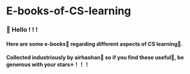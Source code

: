 # E-books-of-CS-learning

### 👋 Hello ! ! !
#### Here are some e-books🚩 regarding different aspects of CS learning🚀.
#### Collected industriously by airhaohan🌈 so if you find these useful🧷, be generous with your stars⭐！！！
